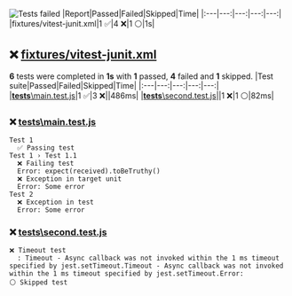 ![Tests failed](https://img.shields.io/badge/tests-1%20passed%2C%204%20failed%2C%201%20skipped-critical)
|Report|Passed|Failed|Skipped|Time|
|:---|---:|---:|---:|---:|
|fixtures/vitest-junit.xml|1 ✅|4 ❌|1 ⚪|1s|
## ❌ <a id="user-content-r0" href="#r0">fixtures/vitest-junit.xml</a>
**6** tests were completed in **1s** with **1** passed, **4** failed and **1** skipped.
|Test suite|Passed|Failed|Skipped|Time|
|:---|---:|---:|---:|---:|
|[__tests__\main.test.js](#r0s0)|1 ✅|3 ❌||486ms|
|[__tests__\second.test.js](#r0s1)||1 ❌|1 ⚪|82ms|
### ❌ <a id="user-content-r0s0" href="#r0s0">__tests__\main.test.js</a>
```
Test 1
  ✅ Passing test
Test 1 › Test 1.1
  ❌ Failing test
  Error: expect(received).toBeTruthy()
  ❌ Exception in target unit
  Error: Some error
Test 2
  ❌ Exception in test
  Error: Some error
```
### ❌ <a id="user-content-r0s1" href="#r0s1">__tests__\second.test.js</a>
```
❌ Timeout test
  : Timeout - Async callback was not invoked within the 1 ms timeout specified by jest.setTimeout.Timeout - Async callback was not invoked within the 1 ms timeout specified by jest.setTimeout.Error:
⚪ Skipped test
```
